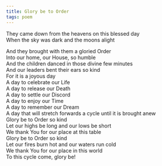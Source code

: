 ```yaml
---
title: Glory be to Order
tags: poem
---
```


They came down from the heavens on this blessed day<br/>
When the sky was dark and the moons alight<br/>
<!--more-->
And they brought with them a gloried Order<br/>
Into our home, our House, so humble<br/>
And the children danced in those divine few minutes<br/>
And our leaders bent their ears so kind<br/>
For it is a joyous day<br/>
A day to celebrate our Life<br/>
A day to release our Death<br/>
A day to settle our Discord<br/>
A day to enjoy our Time<br/>
A day to remember our Dream<br/>
A day that will stretch forwards a cycle until it is brought anew<br/>
Glory be to Order so kind<br/>
Let our highs be long and our lows be short<br/>
We thank You for our place at this table<br/>
Glory be to Order so kind<br/>
Let our fires burn hot and our waters run cold<br/>
We thank You for our place in this world<br/>
To this cycle come, glory be!
